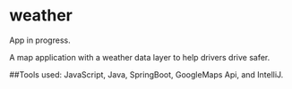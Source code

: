 # weather

App in progress.

A map application with a weather data layer to help drivers drive safer. 

##Tools used: 
JavaScript, Java, SpringBoot, GoogleMaps Api, and IntelliJ. 
